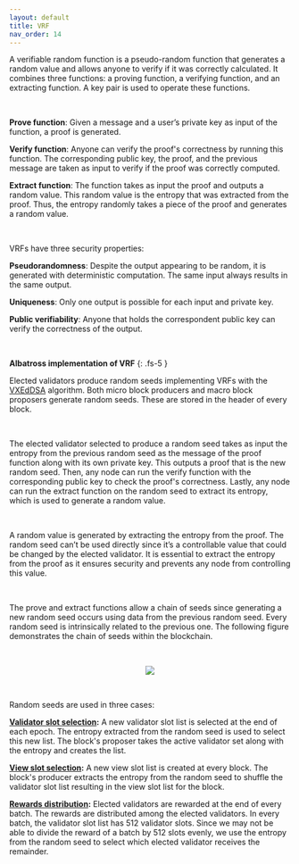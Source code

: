 ```yaml
---
layout: default
title: VRF
nav_order: 14
---
```


A verifiable random function is a pseudo-random function that generates a random value and allows anyone to verify if it was correctly calculated. It combines three functions: a proving function, a verifying function, and an extracting function. A key pair is used to operate these functions.

<br/>

**Prove function**: Given a message and a user’s private key as input of the function, a proof is generated.

**Verify function**: Anyone can verify the proof's correctness by running this function. The corresponding public key, the proof, and the previous message are taken as input to verify if the proof was correctly computed.

**Extract function**: The function takes as input the proof and outputs a random value. This random value is the entropy that was extracted from the proof. Thus, the entropy randomly takes a piece of the proof and generates a random value.

<br/>

VRFs have three security properties:

**Pseudorandomness**: Despite the output appearing to be random, it is generated with deterministic computation. The same input always results in the same output.

**Uniqueness**: Only one output is possible for each input and private key.

**Public verifiability**: Anyone that holds the correspondent public key can verify the correctness of the output.

<br/>

**Albatross implementation of VRF**
{: .fs-5 }

Elected validators produce random seeds implementing VRFs with the [VXEdDSA](https://www.signal.orgdocs/specifications/xeddsa/#vxeddsa) algorithm. Both micro block producers and macro block proposers generate random seeds. These are stored in the header of every block.

<br/>

The elected validator selected to produce a random seed takes as input the entropy from the previous random seed as the message of the proof function along with its own private key. This outputs a proof that is the new random seed. Then, any node can run the verify function with the corresponding public key to check the proof's correctness. Lastly, any node can run the extract function on the random seed to extract its entropy, which is used to generate a random value.

<br/>

A random value is generated by extracting the entropy from the proof. The random seed can’t be used directly since it’s a controllable value that could be changed by the elected validator. It is essential to extract the entropy from the proof as it ensures security and prevents any node from controlling this value.

<br/>

The prove and extract functions allow a chain of seeds since generating a new random seed occurs using data from the previous random seed. Every random seed is intrinsically related to the previous one. The following figure demonstrates the chain of seeds within the blockchain.

<br/>

<p align="center">
  <img src="https://i.postimg.cc/tJZhvbzZ/VRF-seed-drawio.png"/>
</p>

<br/>


Random seeds are used in three cases:

**[Validator slot selection](/docs/blockchain/slots):** A new validator slot list is selected at the end of each epoch. The entropy extracted from the random seed is used to select this new list. The block's proposer takes the active validator set along with the entropy and creates the list.

**[View slot selection](/docs/blockchain/slots):** A new view slot list is created at every block. The block's producer extracts the entropy from the random seed to shuffle the validator slot list resulting in the view slot list for the block.

**[Rewards distribution](/docs/rewards-and-supply/rewards):** Elected validators are rewarded at the end of every batch. The rewards are distributed among the elected validators. In every batch, the validator slot list has 512 validator slots. Since we may not be able to divide the reward of a batch by 512 slots evenly, we use the entropy from the random seed to select which elected validator receives the remainder.
